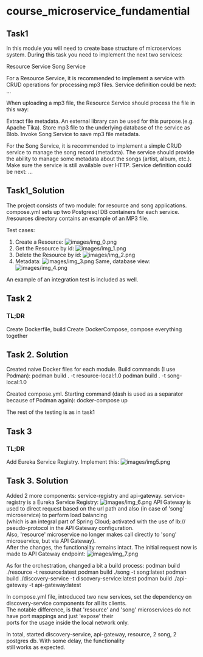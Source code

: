 # course_microservice_fundamential
## Task1
In this module you will need to create base structure of microservices system.
During this task you need to implement the next two services:

Resource Service
Song Service

For a Resource Service, it is recommended to implement a service with CRUD operations for processing mp3 files.
Service definition could be next: ... 

When uploading a mp3 file, the Resource Service should process the file in this way:

Extract file metadata. An external library can be used for this purpose.(e.g. Apache Tika).
Store mp3 file to the underlying database of the service as Blob.
Invoke Song Service to save mp3 file metadata.

For the Song Service, it is recommended to implement a simple CRUD service to manage the song record (metadata).
The service should provide the ability to manage some metadata about the songs (artist, album, etc.).
Make sure the service is still available over HTTP.
Service definition could be next: ...

## Task1_Solution
The project consists of two module: for resource and song applications.
compose.yml sets up two Postgresql DB containers for each service.
/resources directory contains an example of an MP3 file.

Test cases:
1. Create a Resource:
![images/img_0.png](images/img_0.png)
2. Get the Resource by id:
![images/img_1.png](images/img_1.png)
3. Delete the Resource by id:
![images/img_2.png](images/img_2.png)
4. Metadata:
![images/img_3.png](images/img_3.png)
Same, database view:
![images/img_4.png](images/img_4.png)

An example of an integration test is included as well.



## Task 2
### TL;DR
Create Dockerfile, build
Create DockerCompose, compose everything together

## Task 2. Solution
Created naive Docker files for each module.
Build commands (I use Podman):
podman build . -t resource-local:1.0
podman build . -t song-local:1.0 

Created compose.yml.
Starting command (dash is used as a separator because of Podman again):
docker-compose up

The rest of the testing is as in task1


## Task 3
### TL;DR
Add Eureka Service Registry.
Implement this:
![images/img5.png](images/img_5.png)

## Task 3. Solution
Added 2 more components: service-registry and api-gateway.
service-registry is a Eureka Service Registry:
![images/img_6.png](images/img_6.png)
API Gateway is used to direct request based on the url path and also (in case of 'song' microservice) to perform load balancing\
(which is an integral part of Spring Cloud; activated with the use of lb:// pseudo-protocol in the API Gateway configuration. \
Also, 'resource' microservice no longer makes call directly to 'song' microservice, but via API Gateway).\
After the changes, the functionality remains intact. The initial request now is made to API Gateway endpoint:
![images/img_7.png](images/img_7.png)

As for the orchestration, changed a bit a build process:
podman build ./resource -t resource:latest
podman build ./song -t song:latest
podman build ./discovery-service -t discovery-service:latest
podman build ./api-gateway -t api-gateway:latest

In compose.yml file, introduced two new services, set the dependency on discovery-service components for all its clients.\
The notable difference, is that 'resource' and 'song' microservices do not have port mappings and just 'expose' their \
ports for the usage inside the local network only.

In total, started discovery-service, api-gateway, resource, 2 song, 2 postgres db. With some delay, the functionality \
still works as expected.
